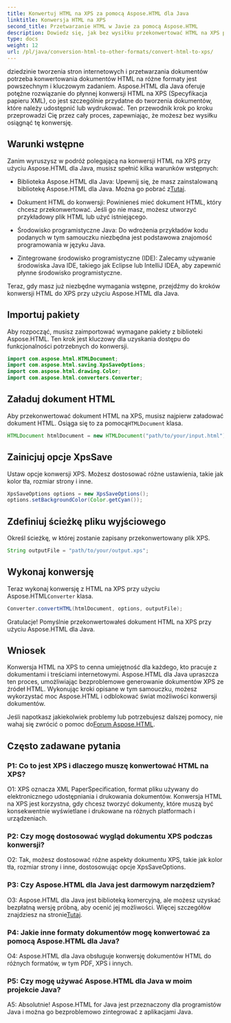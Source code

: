 ```yaml
---
title: Konwertuj HTML na XPS za pomocą Aspose.HTML dla Java
linktitle: Konwersja HTML na XPS
second_title: Przetwarzanie HTML w Javie za pomocą Aspose.HTML
description: Dowiedz się, jak bez wysiłku przekonwertować HTML na XPS przy użyciu Aspose.HTML dla Java. Z łatwością twórz dokumenty wieloplatformowe.
type: docs
weight: 12
url: /pl/java/conversion-html-to-other-formats/convert-html-to-xps/
---
```

dziedzinie tworzenia stron internetowych i przetwarzania dokumentów potrzeba konwertowania dokumentów HTML na różne formaty jest powszechnym i kluczowym zadaniem. Aspose.HTML dla Java oferuje potężne rozwiązanie do płynnej konwersji HTML na XPS (Specyfikacja papieru XML), co jest szczególnie przydatne do tworzenia dokumentów, które należy udostępnić lub wydrukować. Ten przewodnik krok po kroku przeprowadzi Cię przez cały proces, zapewniając, że możesz bez wysiłku osiągnąć tę konwersję.

## Warunki wstępne

Zanim wyruszysz w podróż polegającą na konwersji HTML na XPS przy użyciu Aspose.HTML dla Java, musisz spełnić kilka warunków wstępnych:

-  Biblioteka Aspose.HTML dla Java: Upewnij się, że masz zainstalowaną bibliotekę Aspose.HTML dla Java. Można go pobrać z[Tutaj](https://releases.aspose.com/html/java/).

- Dokument HTML do konwersji: Powinieneś mieć dokument HTML, który chcesz przekonwertować. Jeśli go nie masz, możesz utworzyć przykładowy plik HTML lub użyć istniejącego.

- Środowisko programistyczne Java: Do wdrożenia przykładów kodu podanych w tym samouczku niezbędna jest podstawowa znajomość programowania w języku Java.

- Zintegrowane środowisko programistyczne (IDE): Zalecamy używanie środowiska Java IDE, takiego jak Eclipse lub IntelliJ IDEA, aby zapewnić płynne środowisko programistyczne.

Teraz, gdy masz już niezbędne wymagania wstępne, przejdźmy do kroków konwersji HTML do XPS przy użyciu Aspose.HTML dla Java.

## Importuj pakiety

Aby rozpocząć, musisz zaimportować wymagane pakiety z biblioteki Aspose.HTML. Ten krok jest kluczowy dla uzyskania dostępu do funkcjonalności potrzebnych do konwersji.

```java
import com.aspose.html.HTMLDocument;
import com.aspose.html.saving.XpsSaveOptions;
import com.aspose.html.drawing.Color;
import com.aspose.html.converters.Converter;
```

## Załaduj dokument HTML

 Aby przekonwertować dokument HTML na XPS, musisz najpierw załadować dokument HTML. Osiąga się to za pomocą`HTMLDocument` klasa.

```java
HTMLDocument htmlDocument = new HTMLDocument("path/to/your/input.html");
```

## Zainicjuj opcje XpsSave

Ustaw opcje konwersji XPS. Możesz dostosować różne ustawienia, takie jak kolor tła, rozmiar strony i inne.

```java
XpsSaveOptions options = new XpsSaveOptions();
options.setBackgroundColor(Color.getCyan());
```

## Zdefiniuj ścieżkę pliku wyjściowego

Określ ścieżkę, w której zostanie zapisany przekonwertowany plik XPS.

```java
String outputFile = "path/to/your/output.xps";
```

## Wykonaj konwersję

 Teraz wykonaj konwersję z HTML na XPS przy użyciu Aspose.HTML`Converter` klasa.

```java
Converter.convertHTML(htmlDocument, options, outputFile);
```

Gratulacje! Pomyślnie przekonwertowałeś dokument HTML na XPS przy użyciu Aspose.HTML dla Java.

## Wniosek

Konwersja HTML na XPS to cenna umiejętność dla każdego, kto pracuje z dokumentami i treściami internetowymi. Aspose.HTML dla Java upraszcza ten proces, umożliwiając bezproblemowe generowanie dokumentów XPS ze źródeł HTML. Wykonując kroki opisane w tym samouczku, możesz wykorzystać moc Aspose.HTML i odblokować świat możliwości konwersji dokumentów.

 Jeśli napotkasz jakiekolwiek problemy lub potrzebujesz dalszej pomocy, nie wahaj się zwrócić o pomoc do[Forum Aspose.HTML](https://forum.aspose.com/).

## Często zadawane pytania

### P1: Co to jest XPS i dlaczego muszę konwertować HTML na XPS?

O1: XPS oznacza XML PaperSpecification, format pliku używany do elektronicznego udostępniania i drukowania dokumentów. Konwersja HTML na XPS jest korzystna, gdy chcesz tworzyć dokumenty, które muszą być konsekwentnie wyświetlane i drukowane na różnych platformach i urządzeniach.

### P2: Czy mogę dostosować wygląd dokumentu XPS podczas konwersji?

O2: Tak, możesz dostosować różne aspekty dokumentu XPS, takie jak kolor tła, rozmiar strony i inne, dostosowując opcje XpsSaveOptions.

### P3: Czy Aspose.HTML dla Java jest darmowym narzędziem?

 O3: Aspose.HTML dla Java jest biblioteką komercyjną, ale możesz uzyskać bezpłatną wersję próbną, aby ocenić jej możliwości. Więcej szczegółów znajdziesz na stronie[Tutaj](https://releases.aspose.com/html/java).

### P4: Jakie inne formaty dokumentów mogę konwertować za pomocą Aspose.HTML dla Java?

O4: Aspose.HTML dla Java obsługuje konwersję dokumentów HTML do różnych formatów, w tym PDF, XPS i innych.

### P5: Czy mogę używać Aspose.HTML dla Java w moim projekcie Java?

A5: Absolutnie! Aspose.HTML for Java jest przeznaczony dla programistów Java i można go bezproblemowo zintegrować z aplikacjami Java.